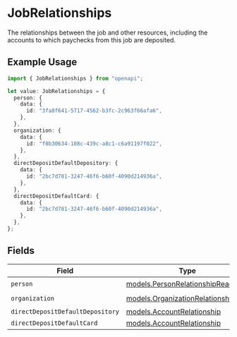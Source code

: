 # JobRelationships

The relationships between the job and other resources, including the accounts to which paychecks from this job are deposited.

## Example Usage

```typescript
import { JobRelationships } from "openapi";

let value: JobRelationships = {
  person: {
    data: {
      id: "3fa8f641-5717-4562-b3fc-2c963f66afa6",
    },
  },
  organization: {
    data: {
      id: "f0b30634-108c-439c-a8c1-c6a91197f022",
    },
  },
  directDepositDefaultDepository: {
    data: {
      id: "2bc7d781-3247-46f6-b60f-4090d214936a",
    },
  },
  directDepositDefaultCard: {
    data: {
      id: "2bc7d781-3247-46f6-b60f-4090d214936a",
    },
  },
};
```

## Fields

| Field                                                                        | Type                                                                         | Required                                                                     | Description                                                                  |
| ---------------------------------------------------------------------------- | ---------------------------------------------------------------------------- | ---------------------------------------------------------------------------- | ---------------------------------------------------------------------------- |
| `person`                                                                     | [models.PersonRelationshipReadOnly](../models/personrelationshipreadonly.md) | :heavy_check_mark:                                                           | N/A                                                                          |
| `organization`                                                               | [models.OrganizationRelationship](../models/organizationrelationship.md)     | :heavy_check_mark:                                                           | N/A                                                                          |
| `directDepositDefaultDepository`                                             | [models.AccountRelationship](../models/accountrelationship.md)               | :heavy_minus_sign:                                                           | N/A                                                                          |
| `directDepositDefaultCard`                                                   | [models.AccountRelationship](../models/accountrelationship.md)               | :heavy_minus_sign:                                                           | N/A                                                                          |